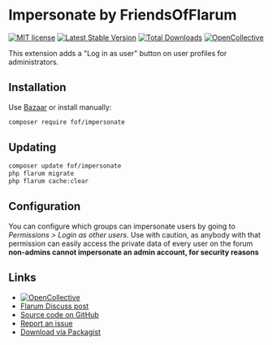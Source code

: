 # Impersonate by FriendsOfFlarum

[![MIT license](https://img.shields.io/badge/license-MIT-blue.svg)](https://github.com/flagrow/impersonate/blob/master/LICENSE.md) [![Latest Stable Version](https://img.shields.io/packagist/v/fof/impersonate.svg)](https://packagist.org/packages/fof/impersonate) [![Total Downloads](https://img.shields.io/packagist/dt/fof/impersonate.svg)](https://packagist.org/packages/fof/impersonate) [![OpenCollective](https://img.shields.io/badge/opencollective-fof-blue.svg)](https://opencollective.com/fof/donate)

This extension adds a "Log in as user" button on user profiles for administrators.

## Installation

Use [Bazaar](https://discuss.flarum.org/d/5151-flagrow-bazaar-the-extension-marketplace) or install manually:

```bash
composer require fof/impersonate
```

## Updating

```bash
composer update fof/impersonate
php flarum migrate
php flarum cache:clear
```

## Configuration

You can configure which groups can impersonate users by going to *Permissions > Login as other users*.
Use with caution, as anybody with that permission can easily access the private data of every user on the forum **non-admins cannot impersonate an admin account, for security reasons**

## Links

- [![OpenCollective](https://img.shields.io/badge/donate-friendsofflarum-44AEE5?style=for-the-badge&logo=open-collective)](https://opencollective.com/fof/donate)
- [Flarum Discuss post](https://discuss.flarum.org/d/9868-flagrow-impersonate-login-as-other-users)
- [Source code on GitHub](https://github.com/fof/impersonate)
- [Report an issue](https://github.com/flagrow/fof/issues)
- [Download via Packagist](https://packagist.org/packages/fof/impersonate)
